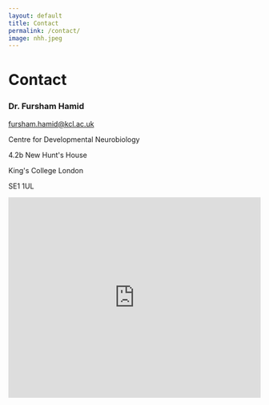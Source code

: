 ```yaml
---
layout: default
title: Contact
permalink: /contact/
image: nhh.jpeg
---
```


<div class="herobanner flex-wrapper flex-center" style="background-image: url('{{ site.baseurl }}/images/{{ page.image }}');">
</div>

<div class="entry">

<h2 style="font-size:30px">Contact</h2>

<h3>Dr. Fursham Hamid</h3>
<a href="mailto:fursham.hamid@kcl.ac.uk">fursham.hamid@kcl.ac.uk</a>

<p>Centre for Developmental Neurobiology</p>
<p>4.2b New Hunt's House</p>
<p>King's College London</p>	 
<p>SE1 1UL </p>

</div>

<iframe src="https://www.google.com/maps/embed?pb=!1m14!1m8!1m3!1d2856.4462576736437!2d-0.09012074927060815!3d51.50200394401884!3m2!1i1024!2i768!4f13.1!3m3!1m2!1s0x48760359f4a8c70b%3A0x1ba74218895f2644!2sNew%20Hunt&#39;s%20House!5e0!3m2!1sen!2suk!4v1699547033542!5m2!1sen!2suk" width="100%" height="400px" style="border:0;" allowfullscreen="" loading="lazy" referrerpolicy="no-referrer-when-downgrade"></iframe>

